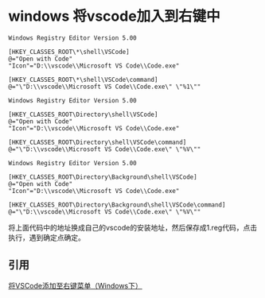 # windows 将vscode加入到右键中

```
Windows Registry Editor Version 5.00

[HKEY_CLASSES_ROOT\*\shell\VSCode]
@="Open with Code"
"Icon"="D:\\vscode\\Microsoft VS Code\\Code.exe"

[HKEY_CLASSES_ROOT\*\shell\VSCode\command]
@="\"D:\\vscode\\Microsoft VS Code\\Code.exe\" \"%1\""

Windows Registry Editor Version 5.00

[HKEY_CLASSES_ROOT\Directory\shell\VSCode]
@="Open with Code"
"Icon"="D:\\vscode\\Microsoft VS Code\\Code.exe"

[HKEY_CLASSES_ROOT\Directory\shell\VSCode\command]
@="\"D:\\vscode\\Microsoft VS Code\\Code.exe\" \"%V\""

Windows Registry Editor Version 5.00

[HKEY_CLASSES_ROOT\Directory\Background\shell\VSCode]
@="Open with Code"
"Icon"="D:\\vscode\\Microsoft VS Code\\Code.exe"

[HKEY_CLASSES_ROOT\Directory\Background\shell\VSCode\command]
@="\"D:\\vscode\\Microsoft VS Code\\Code.exe\" \"%V\""
```
将上面代码中的地址换成自己的vscode的安装地址，然后保存成1.reg代码，点击执行，遇到确定点确定。


## 引用
[将VSCode添加至右键菜单（Windows下）](https://www.cnblogs.com/jswl/p/9935998.html)